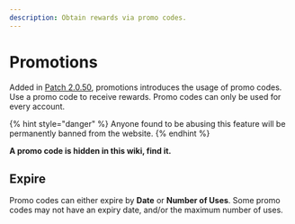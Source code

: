 ```yaml
---
description: Obtain rewards via promo codes.
---
```


# Promotions

Added in [Patch 2.0.50](https://steamcommunity.com/groups/titantf/discussions/11/1739968490569738631/), promotions introduces the usage of promo codes. Use a promo code to receive rewards. Promo codes can only be used for every account.

{% hint style="danger" %}
Anyone found to be abusing this feature will be permanently banned from the website.
{% endhint %}

**A promo code is hidden in this wiki, find it.**

## Expire

Promo codes can either expire by **Date** or **Number of Uses**. Some promo codes may not have an expiry date, and/or the maximum number of uses.

